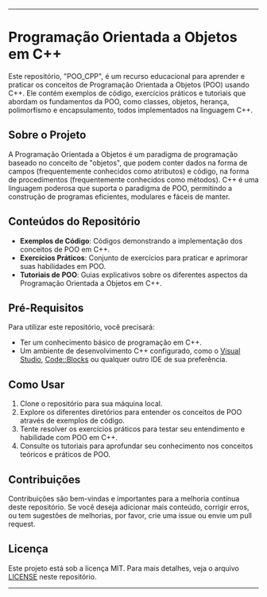 
---

# Programação Orientada a Objetos em C++

Este repositório, "POO_CPP", é um recurso educacional para aprender e praticar os conceitos de Programação Orientada a Objetos (POO) usando C++. Ele contém exemplos de código, exercícios práticos e tutoriais que abordam os fundamentos da POO, como classes, objetos, herança, polimorfismo e encapsulamento, todos implementados na linguagem C++.

## Sobre o Projeto

A Programação Orientada a Objetos é um paradigma de programação baseado no conceito de "objetos", que podem conter dados na forma de campos (frequentemente conhecidos como atributos) e código, na forma de procedimentos (frequentemente conhecidos como métodos). C++ é uma linguagem poderosa que suporta o paradigma de POO, permitindo a construção de programas eficientes, modulares e fáceis de manter.

## Conteúdos do Repositório

- **Exemplos de Código**: Códigos demonstrando a implementação dos conceitos de POO em C++.
- **Exercícios Práticos**: Conjunto de exercícios para praticar e aprimorar suas habilidades em POO.
- **Tutoriais de POO**: Guias explicativos sobre os diferentes aspectos da Programação Orientada a Objetos em C++.

## Pré-Requisitos

Para utilizar este repositório, você precisará:

- Ter um conhecimento básico de programação em C++.
- Um ambiente de desenvolvimento C++ configurado, como o [Visual Studio](https://visualstudio.microsoft.com/vs/features/cplusplus/), [Code::Blocks](http://www.codeblocks.org/) ou qualquer outro IDE de sua preferência.

## Como Usar

1. Clone o repositório para sua máquina local.
2. Explore os diferentes diretórios para entender os conceitos de POO através de exemplos de código.
3. Tente resolver os exercícios práticos para testar seu entendimento e habilidade com POO em C++.
4. Consulte os tutoriais para aprofundar seu conhecimento nos conceitos teóricos e práticos de POO.

## Contribuições

Contribuições são bem-vindas e importantes para a melhoria contínua deste repositório. Se você deseja adicionar mais conteúdo, corrigir erros, ou tem sugestões de melhorias, por favor, crie uma issue ou envie um pull request.

## Licença

Este projeto está sob a licença MIT. Para mais detalhes, veja o arquivo [LICENSE](LICENSE) neste repositório.

---
